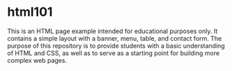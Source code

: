 # html101
This is an HTML page example intended for educational purposes only. It contains a simple layout with a banner, menu, table, and contact form. The purpose of this repository is to provide students with a basic understanding of HTML and CSS, as well as to serve as a starting point for building more complex web pages.
